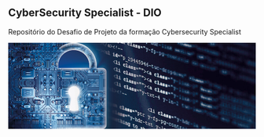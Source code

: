 ## CyberSecurity Specialist - DIO
Repositório do Desafio de Projeto da formação Cybersecurity Specialist

<img src="images\cyber-security-banner.jpg" align='center' alt="drawing" width="1000" heigth="350"/>

